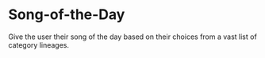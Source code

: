 # Song-of-the-Day
Give the user their song of the day based on their choices from a vast list of category lineages.

